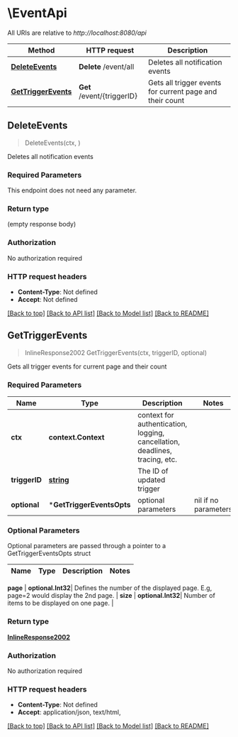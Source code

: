# \EventApi

All URIs are relative to *http://localhost:8080/api*

Method | HTTP request | Description
------------- | ------------- | -------------
[**DeleteEvents**](EventApi.md#DeleteEvents) | **Delete** /event/all | Deletes all notification events
[**GetTriggerEvents**](EventApi.md#GetTriggerEvents) | **Get** /event/{triggerID} | Gets all trigger events for current page and their count



## DeleteEvents

> DeleteEvents(ctx, )

Deletes all notification events

### Required Parameters

This endpoint does not need any parameter.

### Return type

 (empty response body)

### Authorization

No authorization required

### HTTP request headers

- **Content-Type**: Not defined
- **Accept**: Not defined

[[Back to top]](#) [[Back to API list]](../README.md#documentation-for-api-endpoints)
[[Back to Model list]](../README.md#documentation-for-models)
[[Back to README]](../README.md)


## GetTriggerEvents

> InlineResponse2002 GetTriggerEvents(ctx, triggerID, optional)

Gets all trigger events for current page and their count

### Required Parameters


Name | Type | Description  | Notes
------------- | ------------- | ------------- | -------------
**ctx** | **context.Context** | context for authentication, logging, cancellation, deadlines, tracing, etc.
**triggerID** | [**string**](.md)| The ID of updated trigger | 
 **optional** | ***GetTriggerEventsOpts** | optional parameters | nil if no parameters

### Optional Parameters

Optional parameters are passed through a pointer to a GetTriggerEventsOpts struct


Name | Type | Description  | Notes
------------- | ------------- | ------------- | -------------

 **page** | **optional.Int32**| Defines the number of the displayed page. E.g, page&#x3D;2 would display the 2nd page. | 
 **size** | **optional.Int32**| Number of items to be displayed on one page. | 

### Return type

[**InlineResponse2002**](inline_response_200_2.md)

### Authorization

No authorization required

### HTTP request headers

- **Content-Type**: Not defined
- **Accept**: application/json, text/html, 

[[Back to top]](#) [[Back to API list]](../README.md#documentation-for-api-endpoints)
[[Back to Model list]](../README.md#documentation-for-models)
[[Back to README]](../README.md)


